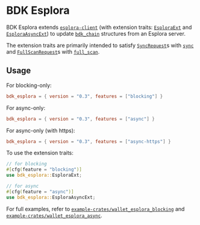 # BDK Esplora

BDK Esplora extends [`esplora-client`] (with extension traits: [`EsploraExt`] and
[`EsploraAsyncExt`]) to update [`bdk_chain`] structures from an Esplora server.

The extension traits are primarily intended to satisfy [`SyncRequest`]s with [`sync`] and
[`FullScanRequest`]s with [`full_scan`].

## Usage

For blocking-only:
```toml
bdk_esplora = { version = "0.3", features = ["blocking"] }
```

For async-only:
```toml
bdk_esplora = { version = "0.3", features = ["async"] }
```

For async-only (with https):
```toml
bdk_esplora = { version = "0.3", features = ["async-https"] }
```

To use the extension traits:
```rust
// for blocking
#[cfg(feature = "blocking")]
use bdk_esplora::EsploraExt;

// for async
#[cfg(feature = "async")]
use bdk_esplora::EsploraAsyncExt;
```

For full examples, refer to [`example-crates/wallet_esplora_blocking`](https://github.com/bitcoindevkit/bdk/tree/master/example-crates/wallet_esplora_blocking) and [`example-crates/wallet_esplora_async`](https://github.com/bitcoindevkit/bdk/tree/master/example-crates/wallet_esplora_async).

[`esplora-client`]: https://docs.rs/esplora-client/
[`bdk_chain`]: https://docs.rs/bdk-chain/
[`EsploraExt`]: crate::EsploraExt
[`EsploraAsyncExt`]: crate::EsploraAsyncExt
[`SyncRequest`]: bdk_core::spk_client::SyncRequest
[`FullScanRequest`]: bdk_core::spk_client::FullScanRequest
[`sync`]: crate::EsploraExt::sync
[`full_scan`]: crate::EsploraExt::full_scan
